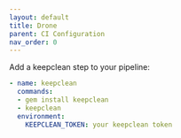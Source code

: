 ```yaml
---
layout: default
title: Drone
parent: CI Configuration
nav_order: 0
---
```


Add a keepclean step to your pipeline:

```yaml
- name: keepclean
  commands:
  - gem install keepclean
  - keepclean
  environment:
    KEEPCLEAN_TOKEN: your keepclean token
``` 
